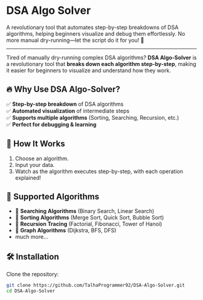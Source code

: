 # DSA Algo Solver
 A revolutionary tool that automates step-by-step breakdowns of DSA algorithms, helping beginners visualize and debug them effortlessly. No more manual dry-running—let the script do it for you! 🚀

 - - - 

Tired of manually dry-running complex DSA algorithms? **DSA Algo-Solver** is a revolutionary tool that **breaks down each algorithm step-by-step**, making it easier for beginners to visualize and understand how they work.  

## 🔥 Why Use DSA Algo-Solver?  
✅ **Step-by-step breakdown** of DSA algorithms  
✅ **Automated visualization** of intermediate steps  
✅ **Supports multiple algorithms** (Sorting, Searching, Recursion, etc.)  
✅ **Perfect for debugging & learning**  

## 📌 How It Works  
1. Choose an algorithm.  
2. Input your data.  
3. Watch as the algorithm executes step-by-step, with each operation explained!  

## 📂 Supported Algorithms  
- 📌 **Searching Algorithms** (Binary Search, Linear Search)  
- 📌 **Sorting Algorithms** (Merge Sort, Quick Sort, Bubble Sort)  
- 📌 **Recursion Tracing** (Factorial, Fibonacci, Tower of Hanoi)  
- 📌 **Graph Algorithms** (Dijkstra, BFS, DFS)
- much more...

## 🛠 Installation  
Clone the repository:  
```sh
git clone https://github.com/TalhaProgrammer92/DSA-Algo-Solver.git
cd DSA-Algo-Solver
```
